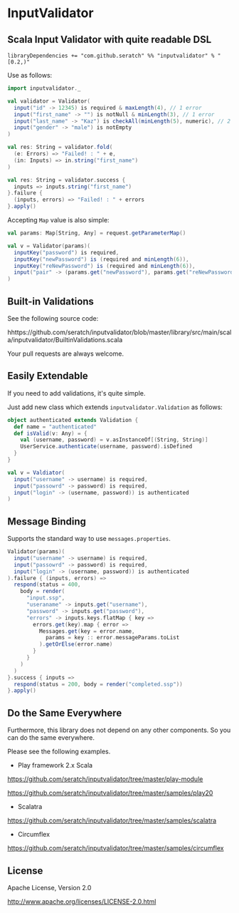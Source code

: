 # InputValidator

## Scala Input Validator with quite readable DSL

```
libraryDependencies += "com.github.seratch" %% "inputvalidator" % "[0.2,)"
```

Use as follows:

```scala
import inputvalidator._

val validator = Validator(
  input("id" -> 12345) is required & maxLength(4), // 1 error
  input("first_name" -> "") is notNull & minLength(3), // 1 error
  input("last_name" -> "Kaz") is checkAll(minLength(5), numeric), // 2 errors
  input("gender" -> "male") is notEmpty
)

val res: String = validator.fold(
  (e: Errors) => "Failed! : " + e, 
  (in: Inputs) => in.string("first_name") 
)

val res: String = validator.success { 
  inputs => inputs.string("first_name")
}.failure { 
  (inputs, errors) => "Failed! : " + errors
}.apply()
```

Accepting `Map` value is also simple:

```scala
val params: Map[String, Any] = request.getParameterMap()

val v = Validator(params)(
  inputKey("password") is required,
  inputKey("newPassword") is (required and minLength(6)),
  inputKey("reNewPassword") is (required and minLength(6)),
  input("pair" -> (params.get("newPassword"), params.get("reNewPassword"))) are same
)
```

## Built-in Validations

See the following source code:

hhttps://github.com/seratch/inputvalidator/blob/master/library/src/main/scala/inputvalidator/BuiltinValidations.scala

Your pull requests are always welcome.


## Easily Extendable

If you need to add validations, it's quite simple.

Just add new class which extends `inputvalidator.Validation` as follows:

```scala
object authenticated extends Validation {
  def name = "authenticated"
  def isValid(v: Any) = {
    val (username, password) = v.asInstanceOf[(String, String)]
    UserService.authenticate(username, password).isDefined
  }
}

val v = Valdiator(
  input("username" -> username) is required,
  input("passowrd" -> password) is required,
  input("login" -> (username, password)) is authenticated
)
```


## Message Binding

Supports the standard way to use `messages.properties`.

```scala
Validator(params)(
  input("username" -> username) is required,
  input("passowrd" -> password) is required,
  input("login" -> (username, password)) is authenticated
).failure { (inputs, errors) =>
  respond(status = 400, 
    body = render(
      "input.ssp",
      "useraname" -> inputs.get("username"),
      "password" -> inputs.get("password"),
      "errors" -> inputs.keys.flatMap { key =>
        errors.get(key).map { error =>
          Messages.get(key = error.name,
            params = key :: error.messageParams.toList
          ).getOrElse(error.name)
        }
      }
    )
  )
}.success { inputs =>
  respond(status = 200, body = render("completed.ssp"))
}.apply()
```


## Do the Same Everywhere

Furthermore, this library does not depend on any other components. So you can do the same everywhere.

Please see the following examples.

- Play framework 2.x Scala

https://github.com/seratch/inputvalidator/tree/master/play-module

https://github.com/seratch/inputvalidator/tree/master/samples/play20

- Scalatra

https://github.com/seratch/inputvalidator/tree/master/samples/scalatra

- Circumflex

https://github.com/seratch/inputvalidator/tree/master/samples/circumflex


## License

Apache License, Version 2.0

http://www.apache.org/licenses/LICENSE-2.0.html

